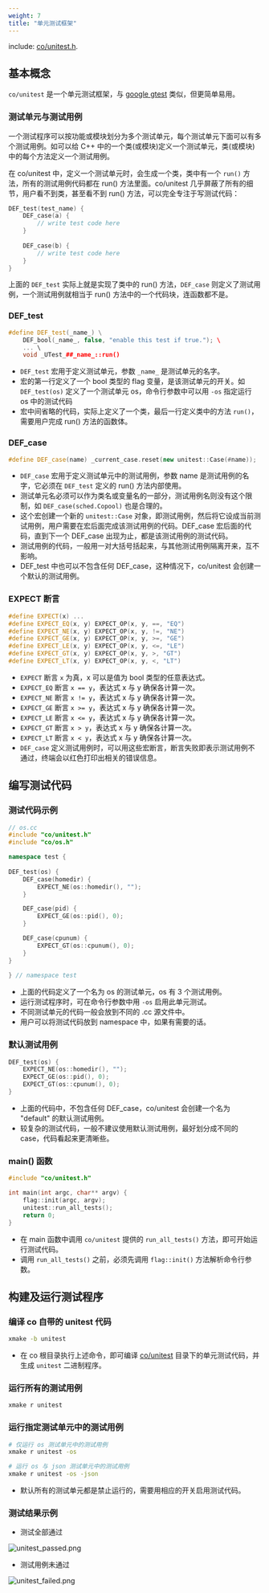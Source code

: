 ```yaml
---
weight: 7
title: "单元测试框架"
---
```


include: [co/unitest.h](https://github.com/idealvin/co/blob/master/include/co/unitest.h).


## 基本概念


`co/unitest` 是一个单元测试框架，与 [google gtest](https://github.com/google/googletest) 类似，但更简单易用。




### 测试单元与测试用例


一个测试程序可以按功能或模块划分为多个测试单元，每个测试单元下面可以有多个测试用例。如可以给 C++ 中的一个类(或模块)定义一个测试单元，类(或模块)中的每个方法定义一个测试用例。


在 co/unitest 中，定义一个测试单元时，会生成一个类，类中有一个 `run()` 方法，所有的测试用例代码都在 run() 方法里面。co/unitest 几乎屏蔽了所有的细节，用户看不到类，甚至看不到 run() 方法，可以完全专注于写测试代码：
```cpp
DEF_test(test_name) {
    DEF_case(a) {
        // write test code here
    }
    
    DEF_case(b) {
        // write test code here
    }
}
```
上面的 `DEF_test` 实际上就是实现了类中的 run() 方法，`DEF_case` 则定义了测试用例，一个测试用例就相当于 run() 方法中的一个代码块，连函数都不是。




### DEF_test
```cpp
#define DEF_test(_name_) \
    DEF_bool(_name_, false, "enable this test if true."); \ 
	... \ 
    void _UTest_##_name_::run()
```

- `DEF_test` 宏用于定义测试单元，参数 `_name_` 是测试单元的名字。
- 宏的第一行定义了一个 bool 类型的 flag 变量，是该测试单元的开关。如 `DEF_test(os)` 定义了一个测试单元 os，命令行参数中可以用 `-os` 指定运行 os 中的测试代码
- 宏中间省略的代码，实际上定义了一个类，最后一行定义类中的方法 `run()`，需要用户完成 run() 方法的函数体。





### DEF_case
```cpp
#define DEF_case(name) _current_case.reset(new unitest::Case(#name));
```

- `DEF_case` 宏用于定义测试单元中的测试用例，参数 name 是测试用例的名字，它必须在 `DEF_test` 定义的 run() 方法内部使用。
- 测试单元名必须可以作为类名或变量名的一部分，测试用例名则没有这个限制，如 `DEF_case(sched.Copool)` 也是合理的。
- 这个宏创建一个新的 `unitest::Case` 对象，即测试用例，然后将它设成当前测试用例，用户需要在宏后面完成该测试用例的代码。DEF_case 宏后面的代码，直到下一个 DEF_case 出现为止，都是该测试用例的测试代码。
- 测试用例的代码，一般用一对大括号括起来，与其他测试用例隔离开来，互不影响。
- DEF_test 中也可以不包含任何 DEF_case，这种情况下，co/unitest 会创建一个默认的测试用例。





### EXPECT 断言
```cpp
#define EXPECT(x) ...
#define EXPECT_EQ(x, y) EXPECT_OP(x, y, ==, "EQ")
#define EXPECT_NE(x, y) EXPECT_OP(x, y, !=, "NE")
#define EXPECT_GE(x, y) EXPECT_OP(x, y, >=, "GE")
#define EXPECT_LE(x, y) EXPECT_OP(x, y, <=, "LE")
#define EXPECT_GT(x, y) EXPECT_OP(x, y, >, "GT")
#define EXPECT_LT(x, y) EXPECT_OP(x, y, <, "LT")
```

- `EXPECT` 断言 `x` 为真，x 可以是值为 bool 类型的任意表达式。
- `EXPECT_EQ` 断言 `x == y`，表达式 x 与 y 确保各计算一次。
- `EXPECT_NE` 断言 `x != y`，表达式 x 与 y 确保各计算一次。
- `EXPECT_GE` 断言 `x >= y`，表达式 x 与 y 确保各计算一次。
- `EXPECT_LE` 断言 `x <= y`，表达式 x 与 y 确保各计算一次。
- `EXPECT_GT` 断言 `x > y`，表达式 x 与 y 确保各计算一次。
- `EXPECT_LT` 断言 `x < y`，表达式 x 与 y 确保各计算一次。
- `DEF_case` 定义测试用例时，可以用这些宏断言，断言失败即表示测试用例不通过，终端会以红色打印出相关的错误信息。







## 编写测试代码


### 测试代码示例
```cpp
// os.cc
#include "co/unitest.h"
#include "co/os.h"

namespace test {
    
DEF_test(os) {
    DEF_case(homedir) {
        EXPECT_NE(os::homedir(), "");
    }

    DEF_case(pid) {
        EXPECT_GE(os::pid(), 0);
    }

    DEF_case(cpunum) {
        EXPECT_GT(os::cpunum(), 0);
    }
}
    
} // namespace test
```

- 上面的代码定义了一个名为 os 的测试单元，os 有 3 个测试用例。
- 运行测试程序时，可在命令行参数中用 `-os` 启用此单元测试。
- 不同测试单元的代码一般会放到不同的 .cc 源文件中。
- 用户可以将测试代码放到 namespace 中，如果有需要的话。





### 默认测试用例
```cpp
DEF_test(os) {
    EXPECT_NE(os::homedir(), "");
    EXPECT_GE(os::pid(), 0);
    EXPECT_GT(os::cpunum(), 0);
}
```

- 上面的代码中，不包含任何 DEF_case，co/unitest 会创建一个名为 "default" 的默认测试用例。
- 较复杂的测试代码，一般不建议使用默认测试用例，最好划分成不同的 case，代码看起来更清晰些。





### main() 函数
```cpp
#include "co/unitest.h"

int main(int argc, char** argv) {
    flag::init(argc, argv);
    unitest::run_all_tests();
    return 0;
}
```

- 在 main 函数中调用 `co/unitest` 提供的 `run_all_tests()` 方法，即可开始运行测试代码。
- 调用 `run_all_tests()` 之前，必须先调用 `flag::init()` 方法解析命令行参数。







## 构建及运行测试程序




### 编译 co 自带的 unitest 代码
```bash
xmake -b unitest
```

- 在 co 根目录执行上述命令，即可编译 [co/unitest](https://github.com/idealvin/co/tree/master/unitest) 目录下的单元测试代码，并生成 `unitest` 二进制程序。





### 运行所有的测试用例

```bash
xmake r unitest
```




### 运行指定测试单元中的测试用例

```bash
# 仅运行 os 测试单元中的测试用例
xmake r unitest -os

# 运行 os 与 json 测试单元中的测试用例
xmake r unitest -os -json
```

- 默认所有的测试单元都是禁止运行的，需要用相应的开关启用测试代码。





### 测试结果示例


- 测试全部通过

![unitest_passed.png](/images/unitest_passed.png)


- 测试用例未通过

![unitest_failed.png](/images/unitest_failed.png)
